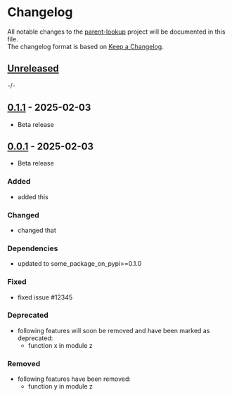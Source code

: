 # Changelog

All notable changes to the [parent-lookup] project will be documented in this file.<br>
The changelog format is based on [Keep a Changelog](https://keepachangelog.com/en/1.0.0/).

## [Unreleased]

-/-


## [0.1.1] - 2025-02-03

* Beta release

## [0.0.1] - 2025-02-03

* Beta release

### Added

* added this

### Changed

* changed that

### Dependencies

* updated to some_package_on_pypi>=0.1.0

### Fixed

* fixed issue #12345

### Deprecated

* following features will soon be removed and have been marked as deprecated:
    * function x in module z

### Removed

* following features have been removed:
    * function y in module z


<!-- Markdown link & img dfn's -->
[unreleased]: https://github.com/ClaasRostock/parent-lookup/compare/v0.1.1...HEAD
[0.1.1]: https://github.com/ClaasRostock/parent-lookup/releases/tag/v0.0.1...v0.1.1
[0.0.1]: https://github.com/ClaasRostock/parent-lookup/releases/tag/v0.0.1
[parent-lookup]: https://github.com/ClaasRostock/parent-lookup
